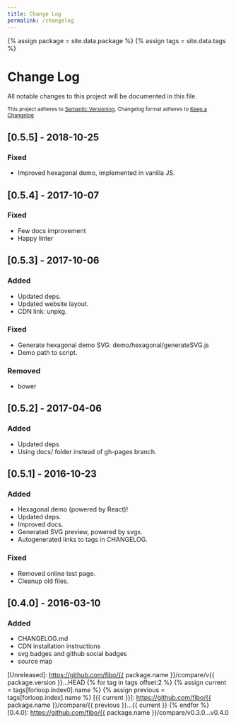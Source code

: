 ```yaml
---
title: Change Log
permalink: /changelog
---
```


{% assign package = site.data.package %}
{% assign tags = site.data.tags %}

# Change Log

All notable changes to this project will be documented in this file.

<sub>This project adheres to [Semantic Versioning](http://semver.org/).
Changelog format adheres to [Keep a Changelog](http://keepachangelog.com/)</sub>

## [0.5.5] - 2018-10-25

### Fixed

- Improved hexagonal demo, implemented in vanilla JS.

## [0.5.4] - 2017-10-07

### Fixed

- Few docs improvement
- Happy linter

## [0.5.3] - 2017-10-06

### Added

- Updated deps.
- Updated website layout.
- CDN link: unpkg.

### Fixed

- Generate hexagonal demo SVG: demo/hexagonal/generateSVG.js
- Demo path to script.

### Removed

- bower

## [0.5.2] - 2017-04-06

### Added

- Updated deps
- Using docs/ folder instead of gh-pages branch.

## [0.5.1] - 2016-10-23

### Added

- Hexagonal demo (powered by React)!
- Updated deps.
- Improved docs.
- Generated SVG preview, powered by svgx.
- Autogenerated links to tags in CHANGELOG.

### Fixed

- Removed online test page.
- Cleanup old files.

## [0.4.0] - 2016-03-10

### Added

- CHANGELOG.md
- CDN installation instructions
- svg badges and github social badges
- source map

[Unreleased]: https://github.com/fibo/{{ package.name }}/compare/v{{ package.version }}...HEAD
{% for tag in tags offset:2 %}
  {% assign current = tags[forloop.index0].name %}
  {% assign previous = tags[forloop.index].name %}
  [{{ current }}]: https://github.com/fibo/{{ package.name }}/compare/{{ previous }}...{{ current }}
{% endfor %}
[0.4.0]: https://github.com/fibo/{{ package.name }}/compare/v0.3.0...v0.4.0
